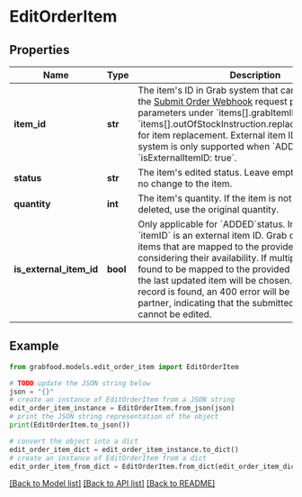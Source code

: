 # EditOrderItem


## Properties

Name | Type | Description | Notes
------------ | ------------- | ------------- | -------------
**item_id** | **str** | The item&#39;s ID in Grab system that can be obtained from the [Submit Order Webhook](#tag/submit-order-webhook/operation/submit-order-webhook) request payload parameters under &#x60;items[].grabItemID&#x60;, or &#x60;items[].outOfStockInstruction.replacementGrabItemID&#x60; for item replacement. External item ID from Partner system is only supported when &#x60;ADDED&#x60; status and &#x60;isExternalItemID: true&#x60;. | 
**status** | **str** | The item&#39;s edited status. Leave empty string if there is no change to the item. | 
**quantity** | **int** | The item&#39;s quantity. If the item is not being updated or deleted, use the original quantity. | [optional] 
**is_external_item_id** | **bool** | Only applicable for &#x60;ADDED&#x60;status. Indicate if the &#x60;itemID&#x60; is an external item ID. Grab checks for the items that are mapped to the provided item ID, considering their availability. If multiple Grab items are found to be mapped to the provided external item ID, the last updated item will be chosen. If no suitable record is found, an 400 error will be returned to the partner, indicating that the submitted external item ID cannot be edited. | [optional] 

## Example

```python
from grabfood.models.edit_order_item import EditOrderItem

# TODO update the JSON string below
json = "{}"
# create an instance of EditOrderItem from a JSON string
edit_order_item_instance = EditOrderItem.from_json(json)
# print the JSON string representation of the object
print(EditOrderItem.to_json())

# convert the object into a dict
edit_order_item_dict = edit_order_item_instance.to_dict()
# create an instance of EditOrderItem from a dict
edit_order_item_from_dict = EditOrderItem.from_dict(edit_order_item_dict)
```
[[Back to Model list]](../README.md#documentation-for-models) [[Back to API list]](../README.md#documentation-for-api-endpoints) [[Back to README]](../README.md)


